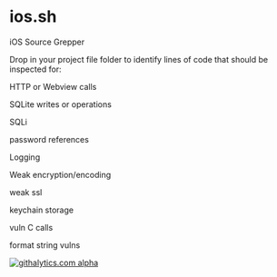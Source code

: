 ios.sh
======

iOS Source Grepper

Drop in your project file folder to identify lines of code that should be inspected for:




HTTP or Webview calls

SQLite writes or operations

SQLi

password references

Logging

Weak encryption/encoding

weak ssl

keychain storage

vuln C calls

format string vulns



[![githalytics.com alpha](https://cruel-carlota.pagodabox.com/b503da0b4826b46323f3ade9159802f2 "githalytics.com")](http://githalytics.com/jhaddix/ios_sh)
